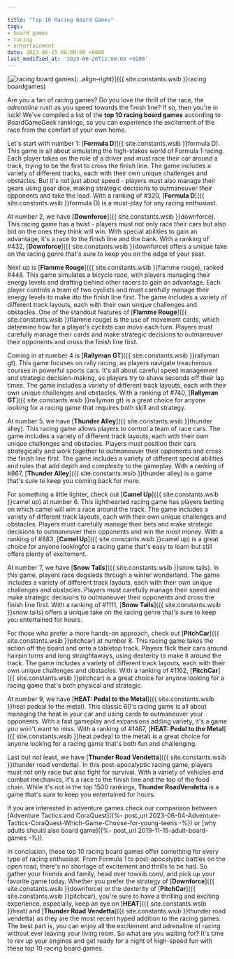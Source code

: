 ```yaml
---

title: "Top 10 Racing Board Games"
tags:
- board games
- racing
- entertainment
date: 2023-06-15 08:00:00 +0800
last_modified_at: '2023-06-26T12:00:00 +0200'
---
```


[![racing board games](https://i.imgur.com/3zHcfgxm.jpg){: .align-right}]({{ site.constants.wsib }}racing boardgames)

Are you a fan of racing games? Do you love the thrill of the race, the *adrenaline rush* as you speed towards the finish line? If so, then you're in luck! We've compiled a list of the **top 10 racing board games** according to BoardGameGeek rankings, so you can experience the excitement of the race from the comfort of your own home.

Let's start with number 1: [**Formula D**]({{ site.constants.wsib }}formula D). This game is all about simulating the high-stakes world of Formula 1 racing. Each player takes on the role of a driver and must race their car around a track, trying to be the first to cross the finish line. The game includes a variety of different tracks, each with their own unique challenges and obstacles. But it's not just about speed - players must also manage their gears using gear dice, making strategic decisions to outmaneuver their opponents and take the lead. With a ranking of #320, [**Formula D**]({{ site.constants.wsib }}formula D) is a must-play for any racing enthusiast.

At number 2, we have [**Downforce**]({{ site.constants.wsib }}downforce). This racing game has a twist - players must not only race their cars but also bid on the ones they think will win. With special abilities to gain an advantage, it's a race to the finish line and the bank. With a ranking of #432, [**Downforce**]({{ site.constants.wsib }}downforce) offers a unique take on the racing genre that's sure to keep you on the edge of your seat.

Next up is [**Flamme Rouge**]({{ site.constants.wsib }}flamme rouge), ranked #448. This game simulates a bicycle race, with players managing their energy levels and drafting behind other racers to gain an advantage. Each player controls a team of two cyclists and must carefully manage their energy levels to make itto the finish line first. The game includes a variety of different track layouts, each with their own unique challenges and obstacles. One of the standout features of [**Flamme Rouge**]({{ site.constants.wsib }}flamme rouge) is the use of movement cards, which determine how far a player's cyclists can move each turn. Players must carefully manage their cards and make strategic decisions to outmaneuver their opponents and cross the finish line first.

Coming in at number 4 is [**Rallyman GT**]({{ site.constants.wsib }}rallyman gt). This game focuses on rally racing, as players navigate treacherous courses in powerful sports cars. It's all about careful speed management and strategic decision-making, as players try to shave seconds off their lap times. The game includes a variety of different track layouts, each with their own unique challenges and obstacles. With a ranking of #740, [**Rallyman GT**]({{ site.constants.wsib }}rallyman gt) is a great choice for anyone looking for a racing game that requires both skill and strategy.

At number 5, we have [**Thunder Alley**]({{ site.constants.wsib }}thunder alley). This racing game allows players to control a team of race cars. The game includes a variety of different track layouts, each with their own unique challenges and obstacles. Players must position their cars strategically and work together to outmaneuver their opponents and cross the finish line first. The game includes a variety of different special abilities and rules that add depth and complexity to the gameplay. With a ranking of #867, [**Thunder Alley**]({{ site.constants.wsib }}thunder alley) is a game that's sure to keep you coming back for more.

For something a little lighter, check out [**Camel Up**]({{ site.constants.wsib }}camel up) at number 6. This lighthearted racing game has players betting on which camel will win a race around the track. The game includes a variety of different track layouts, each with their own unique challenges and obstacles. Players must carefully manage their bets and make strategic decisions to outmaneuver their opponents and win the most money. With a ranking of #883, [**Camel Up**]({{ site.constants.wsib }}camel up) is a great choice for anyone lookingfor a racing game that's easy to learn but still offers plenty of excitement.

At number 7, we have [**Snow Tails**]({{ site.constants.wsib }}snow tails). In this game, players race dogsleds through a winter wonderland. The game includes a variety of different track layouts, each with their own unique challenges and obstacles. Players must carefully manage their speed and make strategic decisions to outmaneuver their opponents and cross the finish line first. With a ranking of #1111, [**Snow Tails**]({{ site.constants.wsib }}snow tails) offers a unique take on the racing genre that's sure to keep you entertained for hours.

For those who prefer a more hands-on approach, check out [**PitchCar**]({{ site.constants.wsib }}pitchcar) at number 8. This racing game takes the action off the board and onto a tabletop track. Players flick their cars around hairpin turns and long straightaways, using dexterity to make it around the track. The game includes a variety of different track layouts, each with their own unique challenges and obstacles. With a ranking of #1162, [**PitchCar**]({{ site.constants.wsib }}pitchcar) is a great choice for anyone looking for a racing game that's both physical and strategic.

At number 9, we have [**HEAT: Pedal to the Metal**]({{ site.constants.wsib }}heat pedeal to the metal). This classic 60's racing game is all about managing the heat in your car and using cards to outmaneuver your opponents. With a fast gameplay and expansions adding variety, it's a game you won't want to miss. With a ranking of #1467, [**HEAT: Pedal to the Metal**]({{ site.constants.wsib }}heat pedeal to the metal) is a great choice for anyone looking for a racing game that's both fun and challenging.

Last but not least, we have [**Thunder Road Vendetta**]({{ site.constants.wsib }}thunder road vendetta). In this post-apocalyptic racing game, players must not only race but also fight for survival. With a variety of vehicles and combat mechanics, it's a race to the finish line and the top of the food chain. While it's not in the top 1500 rankings, **Thunder RoadVendetta** is a game that's sure to keep you entertained for hours.

If you are interested in adventure games check our comparison between [Adventure Tactics and CoraQuest]({%- post_url 2023-06-04-Adventure-Tactics-CoraQuest-Which-Game-Choose-for-young-teens -%}) or [why adults should also board game]({%- post_url 2019-11-15-adult-board-games -%}).

In conclusion, these top 10 racing board games offer something for every type of racing enthusiast. From Formula 1 to post-apocalyptic battles on the open road, there's no shortage of excitement and thrills to be had. So gather your friends and family, head over towsib.com/, and pick up your favorite game today. Whether you prefer the strategy of [**Downforce**]({{ site.constants.wsib }}downforce) or the dexterity of [**PitchCar**]({{ site.constants.wsib }}pitchcar), you're sure to have a thrilling and exciting experience, especially, keep an eye on [**HEAT**]({{ site.constants.wsib }}heat) and [**Thunder Road Vendetta**]({{ site.constants.wsib }}thunder road vendetta) as they are the most recent hyped addition to the racing games. The best part is, you can enjoy all the excitement and adrenaline of racing without ever leaving your living room. So what are you waiting for? It's time to rev up your engines and get ready for a night of high-speed fun with these top 10 racing board games.

